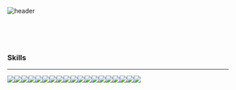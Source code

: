 
<!-- color -->
<!-- https://colorhunt.co/ -->

<!-- banner -->
<!-- https://github.com/kyechan99/capsule-render -->
![header](https://capsule-render.vercel.app/api?type=slice&color=79E0EE&fontColor=FBFFDC&height=200&section=header&text=Developer&fontSize=50&fontAlign=70&fontAlignY=30&desc=chaeheedongs&descAlign=80&descAlignY=45&rotate=13)

<br>

<!-- https://github.com/anuraghazra/github-readme-stats -->

<!-- ![State](https://github-readme-stats.vercel.app/api?username=chaeheedongs&theme=dark&show_icons=true) -->

<br>

<!-- ![Top Langs](https://github-readme-stats.vercel.app/api/top-langs/?username=chaeheedongs&langs_count=3&show_icons=true&theme=dark) -->

<br>

### Skills
---
<!-- icon -->
<!-- https://simpleicons.org/ -->
<!-- https://github.com/Ileriayo/markdown-badges#markdown-badges -->
<div style="display:flex; flex-direction:row;"> 
    <img src="https://img.shields.io/badge/git-%23F05033.svg?style=flat-square&logo=git&logoColor=black"> 
    <img src="https://img.shields.io/badge/github-%23121011.svg?style=flat-square&logo=github&logoColor=black"> 
    <br> 
    <!-- Atlassian -->
    <img src="https://img.shields.io/badge/jira-%230A0FFF.svg?style=flat-square&logo=jira&logoColor=black"> 
    <img src="https://img.shields.io/badge/bitbucket-%230047B3.svg?style=flat-square&logo=bitbucket&logoColor=black"> 
    <img src="https://img.shields.io/badge/confluence-%23172BF4.svg?style=flat-square&logo=confluence&logoColor=black"> 
    <br> 
    <!-- Frontend -->
    <img src="https://img.shields.io/badge/javascript-F7DF1E?style=flat-square&logo=javascript&logoColor=black"> 
    <img src="https://img.shields.io/badge/react-61DAFB?style=flat-square&logo=react&logoColor=black"> 
    <br> 
    <!-- Backend -->
    <img src="https://img.shields.io/badge/java-%23ED8B00.svg?style=flat-square&logo=openjdk&logoColor=black">
    <img src="https://img.shields.io/badge/Spring Boot-6DB33F?style=flat-square&logo=spring boot&logoColor=black"> 
    <img src="https://img.shields.io/badge/nginx-009639?style=flat-square&logo=nginx&logoColor=black"> 
    <img src="https://img.shields.io/badge/bash-4EAA25?style=flat-square&logo=gnubash&logoColor=black"> 
    <img src="https://img.shields.io/badge/jenkins-%232C5263.svg?style=flat-square&logo=jenkins&logoColor=black"> 
    <br> 
    <!-- DataBase -->
    <img src="https://img.shields.io/badge/oracle-F80000?style=flat-square&logo=oracle&logoColor=black"> 
    <img src="https://img.shields.io/badge/mysql-4479A1?style=flat-square&logo=mysql&logoColor=black"> 
    <img src="https://img.shields.io/badge/MariaDB-003545?style=flat-square&logo=mariadb&logoColor=black">
    <br> 
    <!-- OS -->
    <img src="https://img.shields.io/badge/linux-FCC624?style=flat-square&logo=linux&logoColor=black">
    <img src="https://img.shields.io/badge/ubuntu-E95420?style=flat-square&logo=ubuntu&logoColor=black">
    <img src="https://img.shields.io/badge/rocky-10B981?style=flat-square&logo=rockylinux&logoColor=black">
    <img src="https://img.shields.io/badge/docker-2496ED?style=flat-square&logo=docker&logoColor=black">
    <br>
</div>
